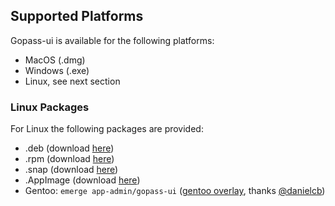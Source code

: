 ## Supported Platforms

Gopass-ui is available for the following platforms:
* MacOS (.dmg)
* Windows (.exe)
* Linux, see next section

### Linux Packages

For Linux the following packages are provided:
* .deb (download [here](https://github.com/codecentric/gopass-ui/releases/latest))
* .rpm (download [here](https://github.com/codecentric/gopass-ui/releases/latest))
* .snap (download [here](https://github.com/codecentric/gopass-ui/releases/latest))
* .AppImage (download [here](https://github.com/codecentric/gopass-ui/releases/latest))
* Gentoo: `emerge app-admin/gopass-ui` ([gentoo overlay](https://gitlab.awesome-it.de/overlays/awesome), thanks [@danielcb](https://github.com/danielcb))
